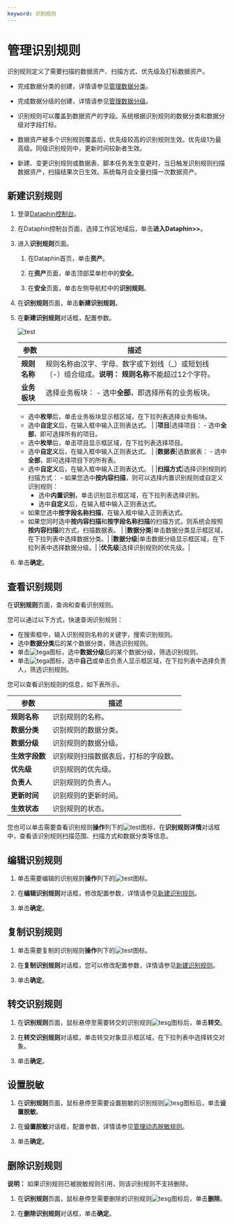 ```yaml
---
keyword: 识别规则
---
```


# 管理识别规则

识别规则定义了需要扫描的数据资产、扫描方式、优先级及打标数据资产。

-   完成数据分类的创建，详情请参见[管理数据分类](/cn.zh-CN/资产中心/资产安全/管理数据分类.md)。
-   完成数据分级的创建，详情请参见[管理数据分级](/cn.zh-CN/资产中心/资产安全/管理数据分级.md)。

-   识别规则可以覆盖到数据资产的字段。系统根据识别规则的数据分类和数据分级对字段打标。
-   数据资产被多个识别规则覆盖后，优先级较高的识别规则生效。优先级1为最高级。同级识别规则中，更新时间较新者生效。
-   新建、变更识别规则或数据表、脚本任务发生变更时，当日触发识别规则扫描数据资产，扫描结果次日生效。系统每月会全量扫描一次数据资产。

## 新建识别规则

1.  登录[Dataphin控制台](https://dataphin.console.aliyun.com/workingArea)。

2.  在Dataphin控制台页面，选择工作区地域后，单击**进入Dataphin\>\>**。

3.  进入**识别规则**页面。

    1.  在Dataphin首页，单击**资产**。

    2.  在**资产**页面，单击顶部菜单栏中的**安全**。

    3.  在**安全**页面，单击左侧导航栏中的**识别规则**。

4.  在**识别规则**页面，单击**新建识别规则**。

5.  在**新建识别规则**对话框，配置参数。

    ![test](https://static-aliyun-doc.oss-accelerate.aliyuncs.com/assets/img/zh-CN/9687008951/p134961.png)

    |参数|描述|
    |--|--|
    |**规则名称**|规则名称由汉字、字母、数字或下划线（\_）或短划线（-）组合组成。**说明：** **规则名称**不能超过12个字符。 |
    |**业务板块**|选择业务板块：    -   选中**全部**，即选择所有的业务板块。
    -   选中**枚举**后，单击业务板块显示框区域，在下拉列表选择业务板块。
    -   选中**自定义**后，在输入框中输入正则表达式。 |
    |**项目**|选择项目：    -   选中**全部**，即可选择所有的项目。
    -   选中**枚举**后，单击项目显示框区域，在下拉列表选择项目。
    -   选中**自定义**后，在输入框中输入正则表达式。 |
    |**数据表**|选数据表：    -   选中**全部**，即可选择项目下的所有表。
    -   选中**自定义**后，在输入框中输入正则表达式。 |
    |**扫描方式**|选择识别规则的扫描方式：    -   如果您选中**按内容扫描**，则可以选择内置识别规则或自定义识别规则：
        -   选中**内置识别**，单击识别显示框区域，在下拉列表选择识别。
        -   选中**自定义**后，在输入框中输入正则表达式。
    -   如果您选中**按字段名称扫描**，在输入框中输入正则表达式。
    -   如果您同时选中**按内容扫描**和**按字段名称扫描**的扫描方式，则系统会按照**按内容扫描**的方式，扫描数据表。 |
    |**数据分类**|单击数据分类显示框区域，在下拉列表中选择数据分类。|
    |**数据分级**|单击数据分级显示框区域，在下拉列表中选择数据分级。|
    |**优先级**|选择识别规则的优先级。|

6.  单击**确定**。


## 查看识别规则

在**识别规则**页面，查询和查看识别规则。

您可以通过以下方式，快速查询识别规则：

-   在搜索框中，输入识别规则名称的关键字，搜索识别规则。
-   选中**数据分类**后的某个数据分类，筛选识别规则。
-   单击![tega](https://static-aliyun-doc.oss-accelerate.aliyuncs.com/assets/img/zh-CN/6377559951/p134882.png)图标，选中**数据分级**后的某个数据分级，筛选识别规则。
-   单击![tega](https://static-aliyun-doc.oss-accelerate.aliyuncs.com/assets/img/zh-CN/6377559951/p134882.png)图标，选中**自己**或单击负责人显示框区域，在下拉列表中选择负责人，筛选识别规则。

您可以查看识别规则的信息，如下表所示。

|参数|描述|
|--|--|
|**规则名称**|识别规则的名称。|
|**数据分类**|识别规则的数据分类。|
|**数据分级**|识别规则的数据分级。|
|**生效字段数**|识别规则扫描数据表后，打标的字段数。|
|**优先级**|识别规则的优先级。|
|**负责人**|识别规则的负责人。|
|**更新时间**|识别规则的更新时间。|
|**生效状态**|识别规则的状态。|

您也可以单击需要查看识别规则**操作**列下的![test](https://static-aliyun-doc.oss-accelerate.aliyuncs.com/assets/img/zh-CN/9687008951/p134993.png)图标，在**识别规则详情**对话框中，查看该识别规则扫描范围、扫描方式和数据分类等信息。

## 编辑识别规则

1.  单击需要编辑的识别规则**操作**列下的![test](https://static-aliyun-doc.oss-accelerate.aliyuncs.com/assets/img/zh-CN/7377559951/p134929.png)图标。

2.  在**编辑识别规则**对话框，修改配置参数，详情请参见[新建识别规则](#section_suo_1fg_loj)。

3.  单击**确定**。


## 复制识别规则

1.  单击需要复制的识别规则**操作**列下的![test](https://static-aliyun-doc.oss-accelerate.aliyuncs.com/assets/img/zh-CN/9687008951/p134998.png)图标。

2.  在**复制识别规则**对话框，您可以修改配置参数，详情请参见[新建识别规则](#section_suo_1fg_loj)。

3.  单击**确定**。


## 转交识别规则

1.  在**识别规则**页面，鼠标悬停至需要转交的识别规则![tesg](https://static-aliyun-doc.oss-accelerate.aliyuncs.com/assets/img/zh-CN/0787008951/p135000.png)图标后，单击**转交**。

2.  在**转交识别规则**对话框，单击转交对象显示框区域，在下拉列表中选择转交对象。

3.  单击**确定**。


## 设置脱敏

1.  在**识别规则**页面，鼠标悬停至需要设置脱敏的识别规则![tesg](https://static-aliyun-doc.oss-accelerate.aliyuncs.com/assets/img/zh-CN/0787008951/p135000.png)图标后，单击**设置脱敏**。

2.  在**设置脱敏**对话框，配置参数，详情请参见[管理动态脱敏规则](/cn.zh-CN/资产中心/资产安全/脱敏规则/管理动态脱敏规则.md)。

3.  单击**确定**。


## 删除识别规则

**说明：** 如果识别规则已被脱敏规则引用，则该识别规则不支持删除。

1.  在**识别规则**页面，鼠标悬停至需要删除的识别规则![tesg](https://static-aliyun-doc.oss-accelerate.aliyuncs.com/assets/img/zh-CN/0787008951/p135000.png)图标后，单击**删除**。

2.  在**删除识别规则**对话框，单击**确定**。


